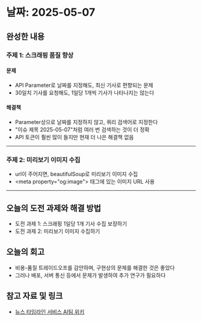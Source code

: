 # 날짜: 2025-05-07

## 완성한 내용
### 주제 1: 스크래핑 품질 향상
#### 문제
- API Parameter로 날짜를 지정해도, 최신 기사로 편향되는 문제
- 30일치 기사를 요청해도, 1일당 1개씩 기사가 나타나지는 않는다

#### 해결책
- Parameter상으로 날짜를 지정하지 않고, 쿼리 검색어로 지정한다
- "이슈 제목 2025-05-07"처럼 여러 번 검색하는 것이 더 정확
- API 토큰이 훨씬 많이 들지만 현재 더 나은 해결책 없음

---

### 주제 2: 미리보기 이미지 수집
- url이 주어지면, beautifulSoup로 미리보기 이미지 수집
- \<meta property="og:image"\> 태그에 있는 이미지 URL 사용

---

## 오늘의 도전 과제와 해결 방법
- 도전 과제 1: 스크래핑 1일당 1개 기사 수집 보장하기
- 도전 과제 2: 미리보기 이미지 수집하기

## 오늘의 회고
- 비용-품질 트레이드오프를 감안하며, 구현상의 문제를 해결한 것은 좋았다
- 그러나 배포, 서버 통신 등에서 문제가 발생하여 추가 연구가 필요하다
  
## 참고 자료 및 링크
- [뉴스 타임라인 서비스 AI팀 위키](https://github.com/100-hours-a-week/18-team-timeline-wiki/wiki/AI-Wiki)
